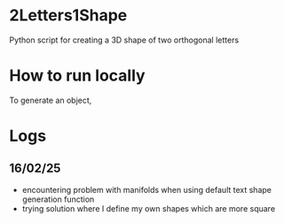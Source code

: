 # 2Letters1Shape
Python script for creating a 3D shape of two orthogonal letters

# How to run locally
To generate an object, 

# Logs

## 16/02/25
- encountering problem with manifolds when using default text shape generation function
- trying solution where I define my own shapes which are more square